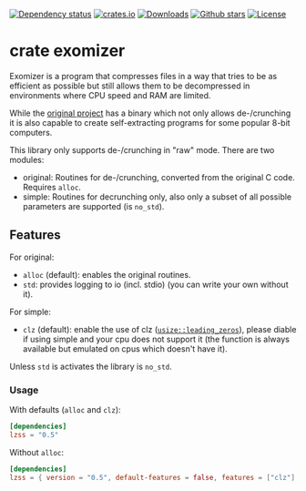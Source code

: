 [![Dependency status](https://deps.rs/repo/github/alexkazik/exomizer/status.svg)](https://deps.rs/repo/github/alexkazik/exomizer)
[![crates.io](https://img.shields.io/crates/v/exomizer.svg)](https://crates.io/crates/exomizer)
[![Downloads](https://img.shields.io/crates/d/exomizer.svg)](https://crates.io/crates/exomizer)
[![Github stars](https://img.shields.io/github/stars/alexkazik/exomizer.svg?logo=github)](https://github.com/alexkazik/exomizer/stargazers)
[![License](https://img.shields.io/crates/l/exomizer.svg)](./LICENSE)

# crate exomizer

<!-- cargo-rdme start -->

Exomizer is a program that compresses files in a way that tries to be as efficient as possible
but still allows them to be decompressed in environments where CPU speed and RAM are limited.

While the [original project](https://bitbucket.org/magli143/exomizer/wiki/Home) has a binary
which not only allows de-/crunching it is also capable to create self-extracting programs for
some popular 8-bit computers.

This library only supports de-/crunching in "raw" mode. There are two modules:
- original: Routines for de-/crunching, converted from the original C code.
  Requires `alloc`.
- simple: Routines for decrunching only, also only a subset of all possible
  parameters are supported (is `no_std`).

## Features

For original:
- `alloc` (default): enables the original routines.
- `std`: provides logging to io (incl. stdio) (you can write your own without it).

For simple:
- `clz` (default): enable the use of clz ([`usize::leading_zeros`](core::primitive::usize::leading_zeros)),
  please diable if using simple and your cpu does not support it
  (the function is always available but emulated on cpus which doesn't have it).

Unless `std` is activates the library is `no_std`.

### Usage

With defaults (`alloc` and `clz`):
```toml
[dependencies]
lzss = "0.5"
```

Without `alloc`:
```toml
[dependencies]
lzss = { version = "0.5", default-features = false, features = ["clz"] }
```

<!-- cargo-rdme end -->
